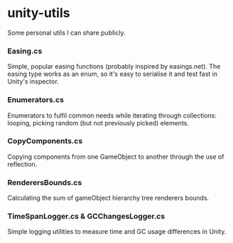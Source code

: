 # unity-utils
Some personal utils I can share publicly.

### Easing.cs

Simple, popular easing functions (probably inspired by easings.net). The easing type works as an enum, so it's easy to serialise it and test fast in Unity's inspector.

### Enumerators.cs

Enumerators to fulfil common needs while iterating through collections: looping, picking random (but not previously picked) elements.

### CopyComponents.cs

Copying components from one GameObject to another through the use of reflection.

### RenderersBounds.cs

Calculating the sum of gameObject hierarchy tree renderers bounds.

### TimeSpanLogger.cs & GCChangesLogger.cs

Simple logging utilities to measure time and GC usage differences in Unity.
